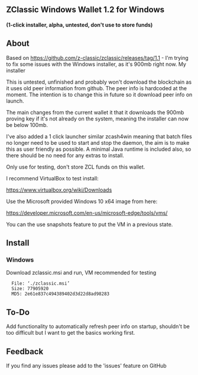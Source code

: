 ## ZClassic Windows Wallet 1.2 for Windows
#### (1-click installer, alpha, untested, don't use to store funds)

About
--------------

Based on https://github.com/z-classic/zclassic/releases/tag/1.1 - I'm trying to fix some issues with the Windows installer, as it's 900mb right now. My installer 

This is untested, unfinished and probably won't download the blockchain as it uses old peer information from github. The peer info is hardcoded at the moment. The intention is to change this in future so it download peer info on launch.

The main changes from the current wallet it that it downloads the 900mb proving key if it's not already on the system, meaning the installer can now be below 100mb.

I've also added a 1 click launcher similar zcash4win meaning that batch files no longer need to be used to start and stop the daemon, the aim is to make this as user friendly as possible. A minimal Java runtime is included also, so there should be no need for any extras to install.

Only use for testing, don't store ZCL funds on this wallet. 

I recommend VirtualBox to test install:

https://www.virtualbox.org/wiki/Downloads

Use the Microsoft provided Windows 10 x64 image from here:

https://developer.microsoft.com/en-us/microsoft-edge/tools/vms/

You can the use snapshots feature to put the VM in a previous state.

Install
-----------------

### Windows
Download zclassic.msi and run, VM recommended for testing

```
  File: ‘./zclassic.msi’
  Size: 77905920    
  MD5: 2e61e837c494389402d3d22d8ad98283
```

To-Do
--------------

Add functionality to automatically refresh peer info on startup, shouldn't be too difficult but I want to get the basics working first.

Feedback
--------------

If you find any issues please add to the 'issues' feature on GitHub
